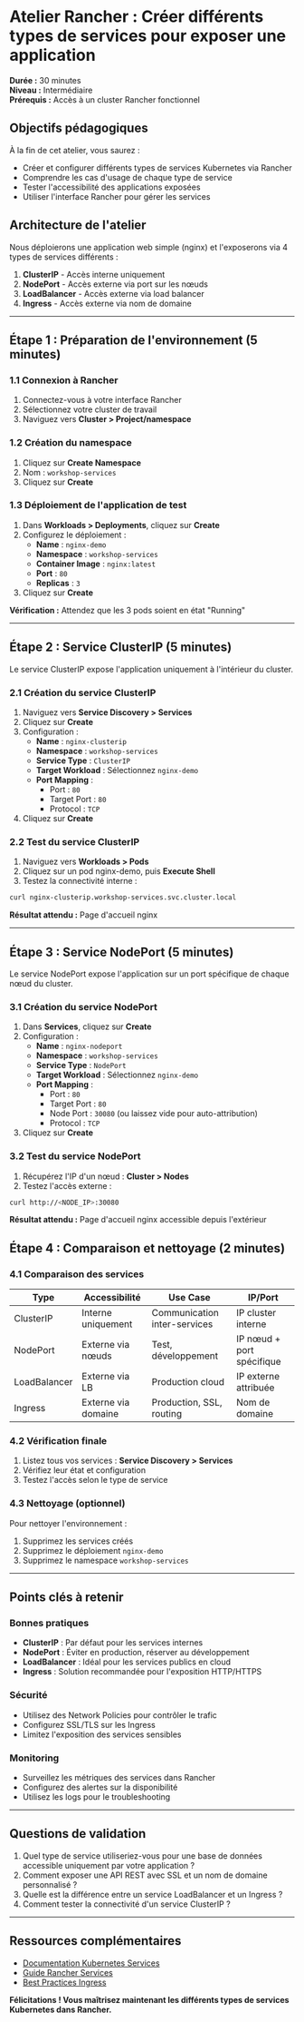 # Atelier Rancher : Créer différents types de services pour exposer une application

**Durée :** 30 minutes  
**Niveau :** Intermédiaire  
**Prérequis :** Accès à un cluster Rancher fonctionnel

## Objectifs pédagogiques

À la fin de cet atelier, vous saurez :
- Créer et configurer différents types de services Kubernetes via Rancher
- Comprendre les cas d'usage de chaque type de service
- Tester l'accessibilité des applications exposées
- Utiliser l'interface Rancher pour gérer les services

## Architecture de l'atelier

Nous déploierons une application web simple (nginx) et l'exposerons via 4 types de services différents :
1. **ClusterIP** - Accès interne uniquement
2. **NodePort** - Accès externe via port sur les nœuds
3. **LoadBalancer** - Accès externe via load balancer
4. **Ingress** - Accès externe via nom de domaine

---

## Étape 1 : Préparation de l'environnement (5 minutes)

### 1.1 Connexion à Rancher
1. Connectez-vous à votre interface Rancher
2. Sélectionnez votre cluster de travail
3. Naviguez vers **Cluster > Project/namespace**

### 1.2 Création du namespace
1. Cliquez sur **Create Namespace**
2. Nom : `workshop-services`
3. Cliquez sur **Create**

### 1.3 Déploiement de l'application de test
1. Dans **Workloads > Deployments**, cliquez sur **Create**
2. Configurez le déploiement :
   - **Name** : `nginx-demo`
   - **Namespace** : `workshop-services`
   - **Container Image** : `nginx:latest`
   - **Port** : `80`
   - **Replicas** : `3`
3. Cliquez sur **Create**

**Vérification :** Attendez que les 3 pods soient en état "Running"

---

## Étape 2 : Service ClusterIP (5 minutes)

Le service ClusterIP expose l'application uniquement à l'intérieur du cluster.

### 2.1 Création du service ClusterIP
1. Naviguez vers **Service Discovery > Services**
2. Cliquez sur **Create**
3. Configuration :
   - **Name** : `nginx-clusterip`
   - **Namespace** : `workshop-services`
   - **Service Type** : `ClusterIP`
   - **Target Workload** : Sélectionnez `nginx-demo`
   - **Port Mapping** :
     - Port : `80`
     - Target Port : `80`
     - Protocol : `TCP`
4. Cliquez sur **Create**

### 2.2 Test du service ClusterIP
1. Naviguez vers **Workloads > Pods**
2. Cliquez sur un pod nginx-demo, puis **Execute Shell**
3. Testez la connectivité interne :
```bash
curl nginx-clusterip.workshop-services.svc.cluster.local
```

**Résultat attendu :** Page d'accueil nginx

---

## Étape 3 : Service NodePort (5 minutes)

Le service NodePort expose l'application sur un port spécifique de chaque nœud du cluster.

### 3.1 Création du service NodePort
1. Dans **Services**, cliquez sur **Create**
2. Configuration :
   - **Name** : `nginx-nodeport`
   - **Namespace** : `workshop-services`
   - **Service Type** : `NodePort`
   - **Target Workload** : Sélectionnez `nginx-demo`
   - **Port Mapping** :
     - Port : `80`
     - Target Port : `80`
     - Node Port : `30080` (ou laissez vide pour auto-attribution)
     - Protocol : `TCP`
3. Cliquez sur **Create**

### 3.2 Test du service NodePort
1. Récupérez l'IP d'un nœud : **Cluster > Nodes**
2. Testez l'accès externe :
```bash
curl http://<NODE_IP>:30080
```

**Résultat attendu :** Page d'accueil nginx accessible depuis l'extérieur


## Étape 4 : Comparaison et nettoyage (2 minutes)

### 4.1 Comparaison des services

| Type | Accessibilité | Use Case | IP/Port |
|------|---------------|----------|---------|
| ClusterIP | Interne uniquement | Communication inter-services | IP cluster interne |
| NodePort | Externe via nœuds | Test, développement | IP nœud + port spécifique |
| LoadBalancer | Externe via LB | Production cloud | IP externe attribuée |
| Ingress | Externe via domaine | Production, SSL, routing | Nom de domaine |

### 4.2 Vérification finale
1. Listez tous vos services : **Service Discovery > Services**
2. Vérifiez leur état et configuration
3. Testez l'accès selon le type de service

### 4.3 Nettoyage (optionnel)
Pour nettoyer l'environnement :
1. Supprimez les services créés
2. Supprimez le déploiement `nginx-demo`
3. Supprimez le namespace `workshop-services`

---

## Points clés à retenir

### Bonnes pratiques
- **ClusterIP** : Par défaut pour les services internes
- **NodePort** : Éviter en production, réserver au développement
- **LoadBalancer** : Idéal pour les services publics en cloud
- **Ingress** : Solution recommandée pour l'exposition HTTP/HTTPS

### Sécurité
- Utilisez des Network Policies pour contrôler le trafic
- Configurez SSL/TLS sur les Ingress
- Limitez l'exposition des services sensibles

### Monitoring
- Surveillez les métriques des services dans Rancher
- Configurez des alertes sur la disponibilité
- Utilisez les logs pour le troubleshooting


---

## Questions de validation

1. Quel type de service utiliseriez-vous pour une base de données accessible uniquement par votre application ?
2. Comment exposer une API REST avec SSL et un nom de domaine personnalisé ?
3. Quelle est la différence entre un service LoadBalancer et un Ingress ?
4. Comment tester la connectivité d'un service ClusterIP ?

---

## Ressources complémentaires

- [Documentation Kubernetes Services](https://kubernetes.io/docs/concepts/services-networking/service/)
- [Guide Rancher Services](https://rancher.com/docs/rancher/v2.x/en/k8s-in-rancher/workloads-and-pods/load-balancing-and-ingress/)
- [Best Practices Ingress](https://kubernetes.io/docs/concepts/services-networking/ingress/)

**Félicitations ! Vous maîtrisez maintenant les différents types de services Kubernetes dans Rancher.**
